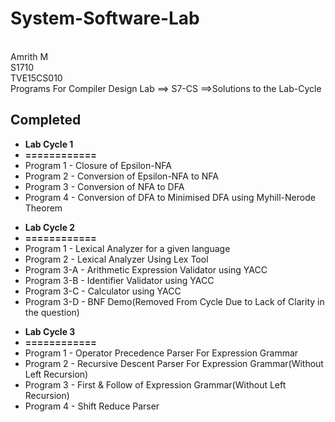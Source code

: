 # System-Software-Lab
<br>Amrith M
<br>S1710
<br>TVE15CS010
<br>Programs For Compiler Design Lab ==> S7-CS ==>Solutions to the Lab-Cycle 
<br>

<h2>Completed</h2>

<ul>
<li><b>Lab Cycle 1</b></li>
<li><b>============</b></li>

  <li>Program 1 - Closure of Epsilon-NFA</li>
  <li>Program 2 -  Conversion of Epsilon-NFA to NFA</li>
  <li>Program 3 - Conversion of NFA to DFA</li>
  <li>Program 4 - Conversion of DFA to Minimised DFA using Myhill-Nerode Theorem</li>
</ul>

<ul>
<li><b>Lab Cycle 2</b></li>
<li><b>============</b></li>

  <li>Program 1   - Lexical Analyzer for a given language</li>
  <li>Program 2   -  Lexical Analyzer Using Lex Tool</li>
  <li>Program 3-A - Arithmetic Expression Validator using YACC</li>
  <li>Program 3-B - Identifier Validator using YACC</li>
  <li>Program 3-C - Calculator using YACC</li>
  <li>Program 3-D - BNF Demo(Removed From Cycle Due to Lack of Clarity in the question) </li>
</ul>

<ul>
<li><b>Lab Cycle 3</b></li>
<li><b>============</b></li>

  <li>Program 1   - Operator Precedence Parser For Expression Grammar</li>
  <li>Program 2   - Recursive Descent Parser For Expression Grammar(Without Left Recursion)</li>
  <li>Program 3   - First & Follow of Expression Grammar(Without Left Recursion)</li>
  <li>Program 4   - Shift Reduce Parser</li>
</ul>